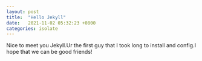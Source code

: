 ```yaml
---
layout: post
title:  "Hello Jekyll"
date:   2021-11-02 05:32:23 +0800
categories: isolate
---
```

Nice to meet you Jekyll.Ur the first guy that I took long to install and config.I hope that we can be good friends!
